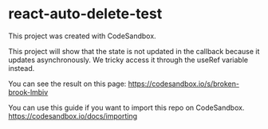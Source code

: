 # react-auto-delete-test

This project was created with CodeSandbox.

This project will show that the state is not updated in the callback because it updates asynchronously. We tricky access it through the useRef variable instead.

You can see the result on this page:
https://codesandbox.io/s/broken-brook-lmbiv

You can use this guide if you want to import this repo on CodeSandbox.
https://codesandbox.io/docs/importing
